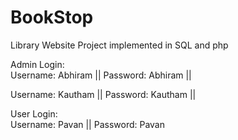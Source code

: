# BookStop
Library Website Project implemented in SQL and php

Admin Login:  
Username: Abhiram ||
Password: Abhiram ||   

Username: Kautham ||
Password: Kautham ||    

User Login:   
Username: Pavan ||
Password: Pavan
